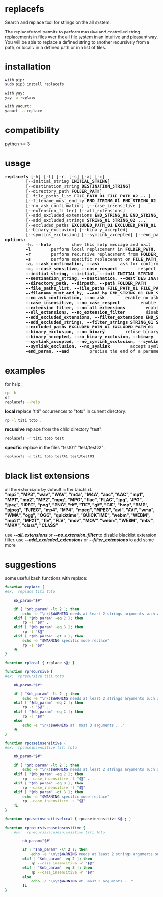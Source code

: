 # replacefs
Search and replace tool for strings on the all system.

The replacefs tool permits to perform massive and controlled string replacements in files over the all file system in an intuitive and pleasant way. You will be able to replace a defined string to another recursively from a path, or locally in a defined path or in a list of files.

# installation
```sh
with pip:
sudo pip3 install replacefs

with yay:
yay -a replace

with yaourt:
yaourt -a replace
```

# compatibility
python >= 3

# usage
<pre>
<b>replacefs</b> [-h] [-l] [-r] [-s] [-a] [-c]
        [--initial_string <b>INITIAL_STRING</b>]
        [--destination_string <b>DESTINATION_STRING</b>]
        [--directory_path <b>FOLDER_PATH</b>]
        [--file_paths_list <b>FILE_PATH_01 FILE_PATH_02 ...</b>]
        [--filename_must_end_by <b>END_STRING_01 END_STRING_02 ...</b>]
        [--no_ask_confirmation] [--case_insensitive ]
        [--extension_filter] [--all_extensions]
        [--add_excluded_extensions <b>END_STRING_01 END_STRING_02 ...</b>]
        [--add_excluded_strings <b>STRING_01 STRING_02 ...</b>]
        [--excluded_paths <b>EXCLUDED_PATH_01 EXCLUDED_PATH_01 ...</b>]
        [--binary_exclusion] [--binary_accepted]
        [--symlink_exclusion] [--symlink_accepted] [--end_param]
<b>options:</b>
<!-- -->        <b>-h, --help</b>        show this help message and exit
<!-- -->        <b>-l</b>        perform local replacement in <b>FOLDER_PATH</b>. Enabled by default
<!-- -->        <b>-r</b>        perform recursive replacement from <b>FOLDER_PATH</b>
<!-- -->        <b>-s</b>        perform specific replacement on <b>FILE_PATH_01 FILE_PATH_02</b> given by --list_files_paths_to_apply
<!-- -->        <b>-a, --ask_confirmation, --ask</b>        ask for confirmation to perform replacement at any <b>INITIAL_STRING</b> occurrence. Enabled by default
<!-- -->        <b>-c, --case_sensitive, --case_respect</b>        respect case when searching for occurrences. Enabled by default
<!-- -->        <b>--initial_string, --initial, --init INITIAL_STRING</b>        precise the string to search and replace
<!-- -->        <b>--destination_string, --destination, --dest DESTINATION_STRING</b>        precise the string to replace the <b>INITIAL_STRING</b> strings found
<!-- -->        <b>--directory_path, --dirpath, --path FOLDER_PATH</b>        precise the path of the directory to perform the replacement from
<!-- -->        <b>--file_paths_list, --file_paths FILE_PATH_01 FILE_PATH_02 ...</b>        precise the list of file paths to perform the replacement on
<!-- -->        <b>--filename_must_end_by, --end_by END_STRING_01 END_STRING_02 ...</b>        precise the list of acceptable end string to filter the files regarding their end names
<!-- -->        <b>--no_ask_confirmation, --no_ask</b>        enable no asking mode. Perform replacement without asking confirmation
<!-- -->        <b>--case_insensitive, --no_case_respect</b>        enable case insensitive. Search for <b>INITIAL_STRING</b> string in insensitive case mode
<!-- -->        <b>--extension_filter, --no_all_extensions</b>        enable blacklist extension filter. The blacklist extension owns more than 60 audio, image and video extensions such as "mp3", "jpg" or "mp4". This mode is enabled by default
<!-- -->        <b>--all_extensions, --no_extension_filter</b>        disable blacklist extension filter.
<!-- -->        <b>--add_excluded_extensions, --filter_extensions END_STRING_01 END_STRING_02 ...</b>        precise the unacceptable end strings to filter the files regarding their end names
<!-- -->        <b>--add_excluded_strings, --filter_strings STRING_01 STRING_02 ...</b>        precise the unacceptable strings to filter the files regarding their names
<!-- -->        <b>--excluded_paths EXCLUDED_PATH_01 EXCLUDED_PATH_01</b>        precise the paths to exclude when searching for the <b>INITIAL_STRING</b> in the file system
<!-- -->        <b>--binary_exclusion, --no_binary</b>        refuse binary files. Enabled by default
<!-- -->        <b>--binary_accepted, --no_binary_exclusion, --binary</b>        accept binary files
<!-- -->        <b>--symlink_accepted, --no_symlink_exclusion, --symlink</b>        refuse symlinks. Enabled by default
<!-- -->        <b>--symlink_exclusion, --no_symlink</b>        accept symlinks
<!-- -->        <b>-end_param, --end</b>        precise the end of a parameter enumeration
</pre>


# examples
for help:<br/>
```sh
rp -h
or
replacefs --help
```

**local** replace "titi" occurrences to "toto" in current directory:<br/>
```sh
rp -l titi toto .
```

**recursive** replace from the child directory "test":<br/>
```sh
replacefs -r titi toto test
```
**specific** replace in the files "test01" "test/test02":<br/>
```sh
replacefs -s titi toto test01 test/test02
```

# black list extensions
all the extensions by default in the blacklist:<br/>
**"mp3", "MP3", "wav", "WAV", "m4a", "M4A", "aac", "AAC", "mp1", "MP1", "mp2", "MP2", "mpg", "MPG", "flac", "FLAC", "jpg", "JPG", "jpeg", "JPEG", "png", "PNG", "tif", "TIF", "gif", "GIF", "bmp", "BMP", "pjpeg", "PJPEG", "mp4", "MP4", "mpeg", "MPEG", "avi", "AVI", "wma", "WMA", "ogg", "OGG", "quicktime", "QUICKTIME", "webm", "WEBM", "mp2t", "MP2T", "flv", "FLV", "mov", "MOV", "webm", "WEBM", "mkv", "MKV", "class", "CLASS"**

use   ***--all_extensions*** or ***--no_extension_filter*** to disable blacklist extension filter.
use   ***--add_excluded_extensions*** or ***--filter_extensions*** to add some more

# suggestions
some useful bash functions with replace:<br/>
```sh
function replace {
#ex:  replace titi toto

	nb_param="$#"

	if [ "$nb_param" -lt 2 ]; then
		echo -e "\n\t$WARNING needs at least 2 strings arguments such as:\n\t\treplace titi toto"
	elif [ "$nb_param" -eq 2 ]; then
		rp -l "$@" .
	elif [ "$nb_param" -eq 3 ]; then
		rp -l "$@"
	elif [ "$nb_param" -gt 3 ]; then
		echo -e "$WARNING specific mode replace"
		rp -s "$@"
	fi
}

function rplocal { replace $@; }

function rprecursive {
#ex:  rprecursive titi toto

	nb_param="$#"

	if [ "$nb_param" -lt 2 ]; then
		echo -e "\n\t$WARNING needs at least 2 strings arguments such as:\n\t\treplace titi toto"
	elif [ "$nb_param" -eq 2 ]; then
		rp -r "$@" .
	elif [ "$nb_param" -eq 3 ]; then
		rp -r "$@"
	else
		echo -e "\n\t$WARNING at  most 3 arguments ..."
	fi
}

function rpcaseinsensitive {
#ex:  rpcaseinsensitive titi toto

	nb_param="$#"

	if [ "$nb_param" -lt 2 ]; then
		echo -e "\n\t$WARNING needs at least 2 strings arguments such as:\n\t\treplace titi toto"
	elif [ "$nb_param" -eq 2 ]; then
		rp --case_insensitive -l "$@" .
	elif [ "$nb_param" -eq 3 ]; then
		rp --case_insensitive -l "$@"
	elif [ "$nb_param" -gt 3 ]; then
		echo -e "$WARNING specific mode replace"
		rp --case_insensitive -s "$@"
	fi
}

function rpcaseinsensitivelocal { rpcaseinsensitive $@ ; }

function rprecursivecaseinsensitive {
	#ex:  rprecursivecaseinsensitive titi toto

		nb_param="$#"

		if [ "$nb_param" -lt 2 ]; then
			echo -e "\n\t$WARNING needs at least 2 strings arguments such as:\n\t\treplace titi toto"
		elif [ "$nb_param" -eq 2 ]; then
			rp --case_insensitive -r "$@" .
		elif [ "$nb_param" -eq 3 ]; then
			rp --case_insensitive -r "$@"
		else
			echo -e "\n\t$WARNING at  most 3 arguments ..."
		fi
}
```
